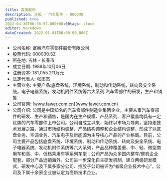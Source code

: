 ```yaml
---
title: 富奥股份
description: 主板 - 汽车配件 - 000030
published: true
2022-04-30T06:56:57.000+08:00tags: stock
editor: markdown
dateCreated: 2022-01-01T00:00:00.000Z
---
```


- 公司名称: 富奥汽车零部件股份有限公司
- 股票代码: 000030.SZ
- 所在地: 吉林 - 长春市
- 成立日期: 1988年10月06日
- 注册资本: 181,055.211万元
- 法定代表人: 张丕杰
- 主营业务: 主要产品:底盘系统，环境系统，制动和传动系统，转向及安全系统，电子电器系统，发动机附件系统等六大系列.汽车零部件的研发，生产和销售.
- 公司官网: [www.fawer.com.cn](www.fawer.com.cn)
- 公司介绍: 公司是中国知名的汽车零部件制造业集团企业，主要从事汽车零部件的研发、生产和销售，是国内在生产规模、产品系列、客户覆盖均具有一定优势的汽车零部件上市公司。公司自成立以来，始终以市场为导向，坚持走技术发展之路，通过市场结构调整、产品结构调整和企业结构调整，形成了以底盘业务、空调业务、汽车电子及新能源为主导核心产品的产业格局。目前，公司主要产品包括底盘系统、环境系统、制动和传动系统、转向及安全系统、电子电器系统、发动机附件系统等六大系列，产品品种覆盖重、中、轻、微型商用车和高、中、低档乘用车等系列车型；公司产品为众多国内整车/整机企业配套，部分产品远销海外。公司进一步深化自主研发机制，建立两级研发模式，研发中心及下属多家分公司、控股子公司被评为“省级企业技术中心”，公司及下属十余家企业被认定为高新技术企业。


